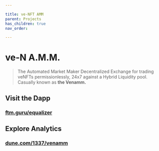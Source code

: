 ```yaml
---

title: ve-NFT AMM
parent: Projects
has_children: true
nav_order:

---
```


# ve-N A.M.M.
> The Automated Market Maker Decentralized Exchange for trading veNFTs permissionlessly, 24x7 against a Hybrid Liquidity pool. Casually known as **the Venamm.**

## Visit the Dapp
### [ftm.guru/equalizer](https://ftm.guru/equalizer)

## Explore Analytics
### [dune.com/1337/venamm](https://dune.com/1337/venamm)